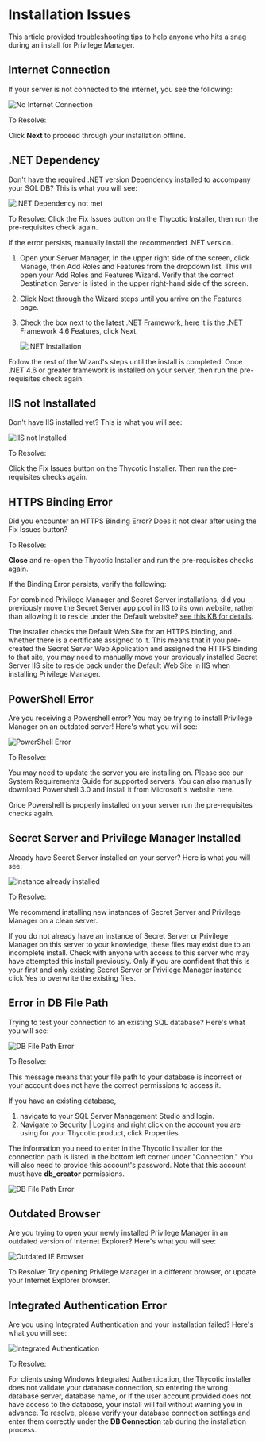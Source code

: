 [title]: # (Installation Issues)
[tags]: # (help, overview)
[priority]: # (2)
# Installation Issues

This article provided troubleshooting tips to help anyone who hits a snag during an install for Privilege Manager.

## Internet Connection

If your server is not connected to the internet, you see the following:

![No Internet Connection](images/install/internet.png)

To Resolve:

Click __Next__ to proceed through your installation offline.

## .NET Dependency

Don't have the required .NET version Dependency installed to accompany your SQL DB? This is what you will see:

![.NET Dependency not met](images/install/prereq_net.png)

To Resolve:
Click the Fix Issues button on the Thycotic Installer, then run the pre-requisites check again.

If the error persists, manually install the recommended .NET version.

1. Open your Server Manager, In the upper right side of the screen, click Manage, then Add Roles and Features from the dropdown list. This will open your Add Roles and Features Wizard. Verify that the correct Destination Server is listed in the upper right-hand side of the screen.
1. Click Next through the Wizard steps until you arrive on the Features page.
1. Check the box next to the latest .NET Framework, here it is the .NET Framework 4.6 Features, click Next.

   ![.NET Installation](images/install/prereq_net_2.png)

Follow the rest of the Wizard's steps until the install is completed.
Once .NET 4.6 or greater framework is installed on your server, then run the pre-requisites check again.

## IIS not Installated

Don't have IIS installed yet? This is what you will see:

![IIS not Installed](images/install/prereq.png)

To Resolve:

Click the Fix Issues button on the Thycotic Installer. Then run the pre-requisites checks again.

## HTTPS Binding Error

Did you encounter an HTTPS Binding Error? Does it not clear after using the Fix Issues button?

To Resolve:

__Close__ and re-open the Thycotic Installer and run the pre-requisites checks again.

If the Binding Error persists, verify the following:

For combined Privilege Manager and Secret Server installations, did you previously move the Secret Server app pool in IIS to its own website, rather than allowing it to reside under the Default website? [see this KB for details](https://thycotic.force.com/support/s/article/Convert-a-virtual-directory-to-a-website-in-IIS).

The installer checks the Default Web Site for an HTTPS binding, and whether there is a certificate assigned to it. This means that if you pre-created the Secret Server Web Application and assigned the HTTPS binding to that site, you may need to manually move your previously installed Secret Server IIS site to reside back under the Default Web Site in IIS when installing Privilege Manager.

## PowerShell Error

Are you receiving a Powershell error? You may be trying to install Privilege Manager on an outdated server! Here's what you will see:

![PowerShell Error](images/install/prereq_ps.png)

To Resolve:

You may need to update the server you are installing on. Please see our System Requirements Guide for supported servers. You can also manually download Powershell 3.0 and install it from Microsoft's website here.

Once Powershell is properly installed on your server run the pre-requisites checks again.

## Secret Server and Privilege Manager Installed

Already have Secret Server installed on your server? Here is what you will see:

![Instance already installed](images/install/prereq_ss.png)

To Resolve:

We recommend installing new instances of Secret Server and Privilege Manager on a clean server.

If you do not already have an instance of Secret Server or Privilege Manager on this server to your knowledge, these files may exist due to an incomplete install. Check with anyone with access to this server who may have attempted this install previously. Only if you are confident that this is your first and only existing Secret Server or Privilege Manager instance click Yes to overwrite the existing files.

## Error in DB File Path

Trying to test your connection to an existing SQL database? Here's what you will see:

![DB File Path Error](images/install/prereq_db_filepath.png)

To Resolve:

This message means that your file path to your database is incorrect or your account does not have the correct permissions to access it.

If you have an existing database,

1. navigate to your SQL Server Management Studio and login.
1. Navigate to Security | Logins and right click on the account you are using for your Thycotic product, click Properties.

The information you need to enter in the Thycotic Installer for the connection path is listed in the bottom left corner under "Connection." You will also need to provide this account's password. Note that this account must have __db_creator__ permissions.

![DB File Path Error](images/install/prereq_db_filepath_2.png)

## Outdated Browser

Are you trying to open your newly installed Privilege Manager in an outdated version of Internet Explorer? Here's what you will see:

![Outdated IE Browser](images/install/prereq_browser.png)

To Resolve:
Try opening Privilege Manager in a different browser, or update your Internet Explorer browser.

## Integrated Authentication Error

Are you using Integrated Authentication and your installation failed? Here's what you will see:

![Integrated Authentication](images/install/prereq_auth.png)

To Resolve:

For clients using Windows Integrated Authentication, the Thycotic installer does not validate your database connection, so entering the wrong database server, database name, or if the user account provided does not have access to the database, your install will fail without warning you in advance. To resolve, please verify your database connection settings and enter them correctly under the __DB Connection__ tab during the installation process.
